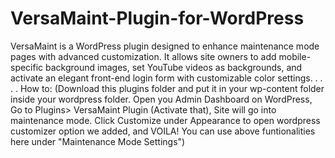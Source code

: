 # VersaMaint-Plugin-for-WordPress
VersaMaint is a WordPress plugin designed to enhance maintenance mode pages with advanced customization. It allows site owners to add mobile-specific background images, set YouTube videos as backgrounds, and activate an elegant front-end login form with customizable color settings.
.
.
.
.
How to:
(Download this plugins folder and put it in your wp-content folder inside your wordpress folder.
Open you Admin Dashboard on WordPress, Go to Plugins> VersaMaint Plugin (Activate that), Site will go into maintenance mode.
Click Customize under Appearance to open wordpress customizer option we added, and VOILA! You can use above funtionalities here under "Maintenance Mode Settings")
